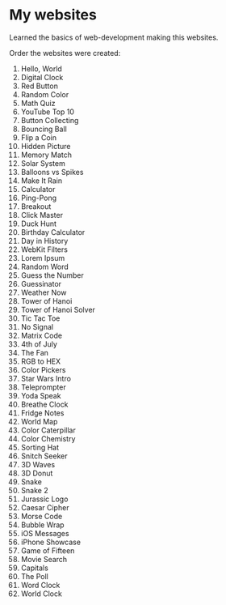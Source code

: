 # My websites

Learned the basics of web-development making this websites.

Order the websites were created:

1. Hello, World
2. Digital Clock
3. Red Button
4. Random Color
5. Math Quiz
6. YouTube Top 10
7. Button Collecting
8. Bouncing Ball
9. Flip a Coin
10. Hidden Picture
11. Memory Match
12. Solar System
13. Balloons vs Spikes
14. Make It Rain
15. Calculator
16. Ping-Pong
17. Breakout
18. Click Master
19. Duck Hunt
20. Birthday Calculator
21. Day in History
22. WebKit Filters
23. Lorem Ipsum
24. Random Word
25. Guess the Number
26. Guessinator
27. Weather Now
28. Tower of Hanoi
29. Tower of Hanoi Solver
30. Tic Tac Toe
31. No Signal
32. Matrix Code
33. 4th of July
34. The Fan
35. RGB to HEX
36. Color Pickers
37. Star Wars Intro
38. Teleprompter
39. Yoda Speak
40. Breathe Clock
41. Fridge Notes
42. World Map
43. Color Caterpillar
44. Color Chemistry
45. Sorting Hat
46. Snitch Seeker
47. 3D Waves
48. 3D Donut
49. Snake
50. Snake 2
51. Jurassic Logo
52. Caesar Cipher
53. Morse Code
54. Bubble Wrap
55. iOS Messages
56. iPhone Showcase
57. Game of Fifteen
58. Movie Search
59. Capitals
60. The Poll
61. Word Clock
62. World Clock
